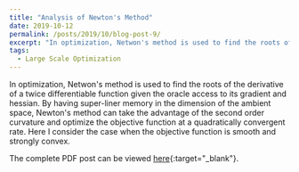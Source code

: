 ```yaml
---
title: "Analysis of Newton's Method"
date: 2019-10-12
permalink: /posts/2019/10/blog-post-9/
excerpt: "In optimization, Netwon's method is used to find the roots of the derivative of a twice differentiable function given the oracle access to its gradient and hessian. By having super-liner memory in the dimension of the ambient space, Newton's method can take the advantage of the second order curvature and optimize the objective function at a quadratically convergent rate. Here I consider the case when the objective function is smooth and strongly convex."
tags:
  - Large Scale Optimization
---
```


In optimization, Netwon's method is used to find the roots of the derivative of a twice differentiable function given the oracle access to its gradient and hessian. By having super-liner memory in the dimension of the ambient space, Newton's method can take the advantage of the second order curvature and optimize the objective function at a quadratically convergent rate. Here I consider the case when the objective function is smooth and strongly convex.

The complete PDF post can be viewed [here](\files\newton.pdf){:target="_blank"}.